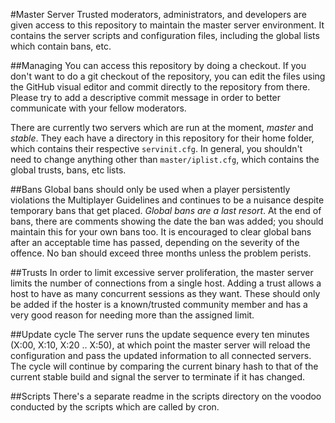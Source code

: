 #Master Server
Trusted moderators, administrators, and developers are given access to this repository to maintain the master server environment. It contains the server scripts and configuration files, including the global lists which contain bans, etc.

##Managing
You can access this repository by doing a checkout. If you don't want to do a git checkout of the repository, you can edit the files using the GitHub visual editor and commit directly to the repository from there. Please try to add a descriptive commit message in order to better communicate with your fellow moderators.

There are currently two servers which are run at the moment, *master* and *stable*. They each have a directory in this repository for their home folder, which contains their respective `servinit.cfg`. In general, you shouldn't need to change anything other than `master/iplist.cfg`, which contains the global trusts, bans, etc lists.

##Bans
Global bans should only be used when a player persistently violations the Multiplayer Guidelines and continues to be a nuisance despite temporary bans that get placed. *Global bans are a last resort*. At the end of bans, there are comments showing the date the ban was added; you should maintain this for your own bans too. It is encouraged to clear global bans after an acceptable time has passed, depending on the severity of the offence. No ban should exceed three months unless the problem perists.

##Trusts
In order to limit excessive server proliferation, the master server limits the number of connections from a single host. Adding a trust allows a host to have as many concurrent sessions as they want. These should only be added if the hoster is a known/trusted community member and has a very good reason for needing more than the assigned limit.

##Update cycle
The server runs the update sequence every ten minutes (X:00, X:10, X:20 .. X:50), at which point the master server will reload the configuration and pass the updated information to all connected servers. The cycle will continue by comparing the current binary hash to that of the current stable build and signal the server to terminate if it has changed.

##Scripts
There's a separate readme in the scripts directory on the voodoo conducted by the scripts which are called by cron.
